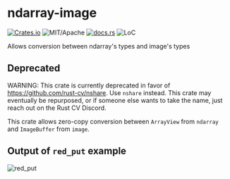 # ndarray-image

[![Crates.io][ci]][cl] ![MIT/Apache][li] [![docs.rs][di]][dl] ![LoC][lo]

[ci]: https://img.shields.io/crates/v/ndarray-image.svg
[cl]: https://crates.io/crates/ndarray-image/

[li]: https://img.shields.io/crates/l/specs.svg?maxAge=2592000

[di]: https://docs.rs/ndarray-image/badge.svg
[dl]: https://docs.rs/ndarray-image/

[lo]: https://tokei.rs/b1/github/rust-cv/ndarray-image?category=code

Allows conversion between ndarray's types and image's types

## Deprecated

WARNING: This crate is currently deprecated in favor of https://github.com/rust-cv/nshare. Use `nshare` instead.
This crate may eventually be repurposed, or if someone else wants to take the name, just reach out on the Rust CV Discord.

This crate allows zero-copy conversion between `ArrayView` from `ndarray` and `ImageBuffer` from `image`.

## Output of `red_put` example

![red_put](http://vadixidav.github.io/ndarray-image/red_put.png)
